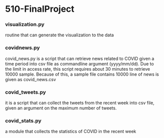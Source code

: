  # 510-FinalProject
### visualization.py 
routine that can generate the visualization to the data
### covidnews.py 
covid_news.py is a script that can retrieve news related to COVID given a time period into csv file as commandline argument (yyyy/mm/dd). Due to the limit in access rate, this script requires about 30 minutes to retrieve 10000 sample. Because of this, a sample file contains 10000 line of news is given as covid_news.csv 
### covid_tweets.py
it is a script that can collect the tweets from the recent week into csv file, given an argument on the maximum number of tweets.
### covid_stats.py
a module that collects the statistics of COVID in the recent week